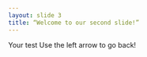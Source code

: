 ```yaml
---
layout: slide 3
title: “Welcome to our second slide!”
---
```

Your test
Use the left arrow to go back!
